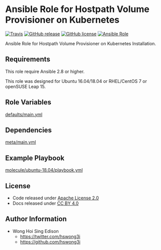 # Ansible Role for Hostpath Volume Provisioner on Kubernetes

[![Travis](https://img.shields.io/travis/alvistack/ansible-role-kubernetes-hostpath-provisioner.svg)](https://travis-ci.org/alvistack/ansible-role-kubernetes-hostpath-provisioner)
[![GitHub release](https://img.shields.io/github/release/alvistack/ansible-role-kubernetes-hostpath-provisioner.svg)](https://github.com/alvistack/ansible-role-kubernetes-hostpath-provisioner)
[![GitHub license](https://img.shields.io/github/license/alvistack/ansible-role-kubernetes-hostpath-provisioner.svg)](https://github.com/alvistack/ansible-role-kubernetes-hostpath-provisioner/blob/master/LICENSE)
[![Ansible Role](https://img.shields.io/badge/galaxy-alvistack.kubernetes_hostpath_provisioner-blue.svg)](https://galaxy.ansible.com/alvistack/kubernetes_hostpath_provisioner)

Ansible Role for Hostpath Volume Provisioner on Kubernetes Installation.

## Requirements

This role require Ansible 2.8 or higher.

This role was designed for Ubuntu 16.04/18.04 or RHEL/CentOS 7 or openSUSE Leap 15.

## Role Variables

[defaults/main.yml](defaults/main.yml)

## Dependencies

[meta/main.yml](meta/main.yml)

## Example Playbook

[molecule/ubuntu-18.04/playbook.yml](molecule/ubuntu-18.04/playbook.yml)

## License

  - Code released under [Apache License 2.0](LICENSE)
  - Docs released under [CC BY 4.0](http://creativecommons.org/licenses/by/4.0/)

## Author Information

  - Wong Hoi Sing Edison
      - <https://twitter.com/hswong3i>
      - <https://github.com/hswong3i>
